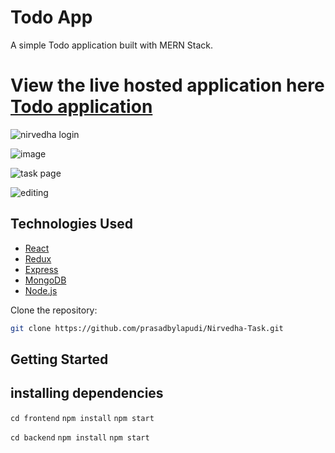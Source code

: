 # Todo App

A simple Todo application built with MERN Stack.

# View the live hosted application here [Todo application](https://nirvedha-task.vercel.app/login)


![nirvedha login](https://github.com/prasadbylapudi/Nirvedha-Task/assets/31813770/98275bff-54ba-4450-bc61-402dbacfb2e6)

![image](https://github.com/prasadbylapudi/Nirvedha-Task/assets/31813770/1fd74f67-2f35-49fb-a093-257b3359ba81)


![task page](https://github.com/prasadbylapudi/Nirvedha-Task/assets/31813770/378345fb-7916-4005-bb17-93ed9f206796)

![editing ](https://github.com/prasadbylapudi/Nirvedha-Task/assets/31813770/8defbc51-a05f-4258-9a9e-af2972d6e7a0)




## Technologies Used

- [React](https://reactjs.org/)
- [Redux](https://redux.js.org/)
- [Express](https://expressjs.com/)
- [MongoDB](https://www.mongodb.com/)
- [Node.js](https://nodejs.org/)

 Clone the repository:

```bash
git clone https://github.com/prasadbylapudi/Nirvedha-Task.git
```


## Getting Started
## installing dependencies 
`cd frontend`
`npm install`
`npm start`

`cd backend`
`npm install`
`npm start`









